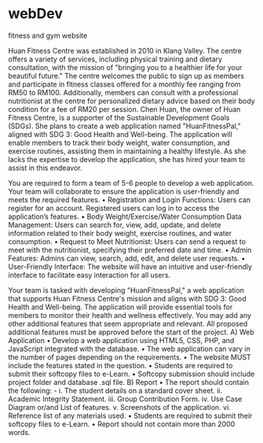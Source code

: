 # webDev
fitness and gym website 

Huan Fitness Centre was established in 2010 in Klang Valley. The centre offers a variety of services, including physical training and dietary consultation, with the mission of "bringing you to a healthier life for your beautiful future." The centre welcomes the public to sign up as members and participate in fitness classes offered for a monthly fee ranging from RM50 to RM100. Additionally, members can consult with a professional nutritionist at the centre for personalized dietary advice based on their body condition for a fee of RM20 per session.
Chen Huan, the owner of Huan Fitness Centre, is a supporter of the Sustainable Development Goals (SDGs). She plans to create a web application named "HuanFitnessPal," aligned with SDG 3: Good Health and Well-being. The application will enable members to track their body weight, water consumption, and exercise routines, assisting them in maintaining a healthy lifestyle. As she lacks the expertise to develop the application, she has hired your team to assist in this endeavor.

You are required to form a team of 5-6 people to develop a web application. Your team will collaborate to ensure the application is user-friendly and meets the required features.
    • Registration and Login Functions: Users can register for an account. Registered users can log in to access the application’s features.
    • Body Weight/Exercise/Water Consumption Data Management: Users can search for, view, add, update, and delete information related to their body weight, exercise routines, and water consumption.
    • Request to Meet Nutritionist: Users can send a request to meet with the nutritionist, specifying their preferred date and time.
    • Admin Features: Admins can view, search, add, edit, and delete user requests. 
    • User-Friendly Interface: The website will have an intuitive and user-friendly interface to facilitate easy interaction for all users.

    
Your team is tasked with developing "HuanFitnessPal," a web application that supports Huan Fitness Centre's mission and aligns with SDG 3: Good Health and Well-being. The application will provide essential tools for members to monitor their health and wellness effectively. You may add any other additional features that seem appropriate and relevant. All proposed additional features must be approved before the start of the project.
    A) Web Application 
    • Develop a web application using HTML5, CSS, PHP, and JavaScript integrated with the database. 
    • The web application can vary in the number of pages depending on the requirements.
    • The website MUST include the features stated in the question.
    • Students are required to submit their softcopy files to e-Learn.
    • Softcopy submission should include project folder and database .sql file.
    B) Report
    • The report should contain the following: - 
        i. The student details on a standard cover sheet.
        ii. Academic Integrity Statement.
        iii. Group Contribution Form.
        iv. Use Case Diagram or/and List of features.
        v. Screenshots of the application.
        vi. Reference list of any materials used.
    • Students are required to submit their softcopy files to e-Learn.
    • Report should not contain more than 2000 words.
